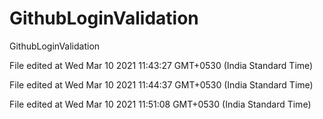 # GithubLoginValidation
GithubLoginValidation
 
File edited at Wed Mar 10 2021 11:43:27 GMT+0530 (India Standard Time)
 
File edited at Wed Mar 10 2021 11:44:37 GMT+0530 (India Standard Time)
 
File edited at Wed Mar 10 2021 11:51:08 GMT+0530 (India Standard Time)
